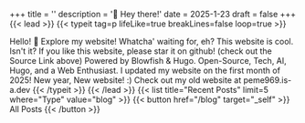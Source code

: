 +++
title = ''
description = '👋 Hey there!'
date = 2025-1-23
draft = false
+++
{{< lead >}}
{{< typeit 
tag=p 
lifeLike=true 
breakLines=false 
loop=true >}}

Hello! :wave: 
Explore my website! Whatcha' waiting for, eh?
This website is cool. Isn't it?
If you like this website, please star it on github! (check out the Source Link above)
Powered by Blowfish & Hugo.
Open-Source, Tech, AI, Hugo, and a Web Enthusiast.
I updated my website on the first month of 2025! New year, New website! :)
Check out my old website at peme969.is-a.dev
{{< /typeit >}}
{{< /lead >}}
{{< list title="Recent Posts" limit=5 where="Type" value="blog" >}}
{{< button href="/blog" target="_self" >}}
All Posts
{{< /button >}}